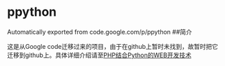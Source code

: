 # ppython
Automatically exported from code.google.com/p/ppython
##简介

这是从Google code迁移过来的项目，由于在github上暂时未找到，故暂时把它迁移到github上。具体详细介绍请至[PHP结合Python的WEB开发技术](https://code.google.com/p/ppython/)
